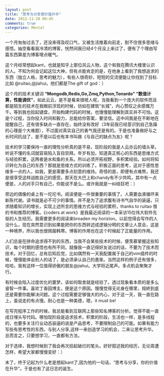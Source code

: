 ```yaml
---
layout: post
title: "思考与分享使价值升华"
date: 2012-11-28 00:45
comments: true
categories: Mental
---
```

一个月匆匆过去了，还没来得及叹口气，又被生活推着向前走，耐不住很多思绪与感悟。抽空看看我冷清的博客，恍然间我已经4个月没上来过了，便有了个理由写篇东西算是为博客增点暖气。

这个月经常想起kant，也就是知乎上那位风云人物，这个和我在腾讯大楼里认识的人。不知为何会记起这位大神，但有点能肯定的是，在他身上看到了我想追求的东西（独立人格，思考的魅力），有些人很奇妙，短短的交流便能让你找到了目标.比如 @ruitao,@jiahui。他们都是The gift of god：）

这个月的技术关键词 **“Mongodb,Redis,Go,Zmq,Python,Tonardo” “数值计算，性能调优”**，如此云云，是不是看来很唬人呢，当我看到一个庞大的软件而且都是陌生的技术在我眼前浮现的时候，彷如在建筑“长城”，内心赞叹之余感慨万千。等到我也拾起键盘，开始构建代码的时候，也慢慢能理解到其实并不可怕。这是个过程，当你投入时间和毅力，总能给你答案，要坚信。这中间我是在不断地在提醒自己，还有很多缺点一直存在，始终没有改好（3年前我已经意识到自己急躁的心理是个大难题），不过面对真实自己的勇气我还是有的。于是也准备做好与之长时间抗战了，是不是以后也有本书叫做《与自己的缺点为友》呢？

技术的学习要保持一直的理性分析真的是不易，现阶段的我是人云亦云的墙头草。听说不懂的名词就容易陷入盲目崇拜。年岁有加，知道真正核心的东西是思维方式与经验积累，这两者是水和鱼的关系。所以必须开拓视野，多积累经验。如何将知识转化为自己的东西？那就是思维方式的训练了。积极正面的思考，这对于感性思维多一点的人，如我，更是需要多点刻意的维持。奇怪的是，即便有点难熬，我还是很享受这样战胜自己的感受。那天在大巴上和chandy有不少共鸣，其中有一点便是，人的对手只有自己，你能说不是么。或许我就是一纠结狂吧：）

旁边的偶像的桌上有一坨坨书。阅读便是一件很重要的事情了。人需要血液循环来新陈代谢。读书就是必不可少的事情。并不是为了追求腹有诗书气自华的装逼，只求随着知识的增长，实现上述所言的思维方式与经验的累积，thanks to ruitao 借的书和推荐的博客。《coders at work》是我最近阅读的一本采访15位伟大软件先驱的人生经历。我需要更多的阅读来broaden my horizion。以前觉得会写作的人没什么，现在突然意识到如果能把你的东西转述成逻辑分明的文章让人意会，这是一种境界，所以我也很佩服韩寒。博客的作用也在这个时候起了正能量的作用。

 人们总是在拼命追求得不到的东西，当我不会某些技术的时候，便羡慕掌握这些知识，每个时期的感悟也有所不同，就像我一直记得好友说过的话，不要为了技术而技术。对于回忆，总有后知后觉，比如偶然有一天我配置属于自己的vim插件的时候，慢慢能体会别人的话了，是必须承认自己的愚笨。当然这样的例子还有很多，哈哈，我有这样一位值得骄傲的朋友@jiahui。大学将近尾声。多点机会聚聚才行。

 有时候会陷入过度优化的噩梦。该如何取舍就是经验了。透过现象看本质的是多么睿智一件事。喜欢丁香园博主，便是这个原因。慢慢觉得无论身在哪里，规終到底还是需要你能解决问题。这个过程需要足够强大的内心，对于这一天，我一直在路上，虽说走的有点慢。耐心也是一种美德，嗯，it must be!

 在写完程序工作的时候，我总能看到互联网上那些知名博客的分析。觉得不能一直成日埋头写代码。哪怕现阶段是追求技术，积累的阶段，生活也一样，是多线程的，也要多关注行业动态装逼的说是产品思考，不要限制自己的可能。如果有能力写些有思考性的东西，与别人分享,这样一来创造学习的机会，二来让思考升华。总而言之，只要想学习，一直都有方法。

 对于选择，我想时候到了我会再次拾起破烂的笔头。好好叙述我的经历，无论周遭怎样，希望大家都慢慢变好：）

 末了，终于记起为什么老是想起kant了,因为他的一句话，“思考与分享，你的价值在升华”。于是也有了这日志的诞生。
